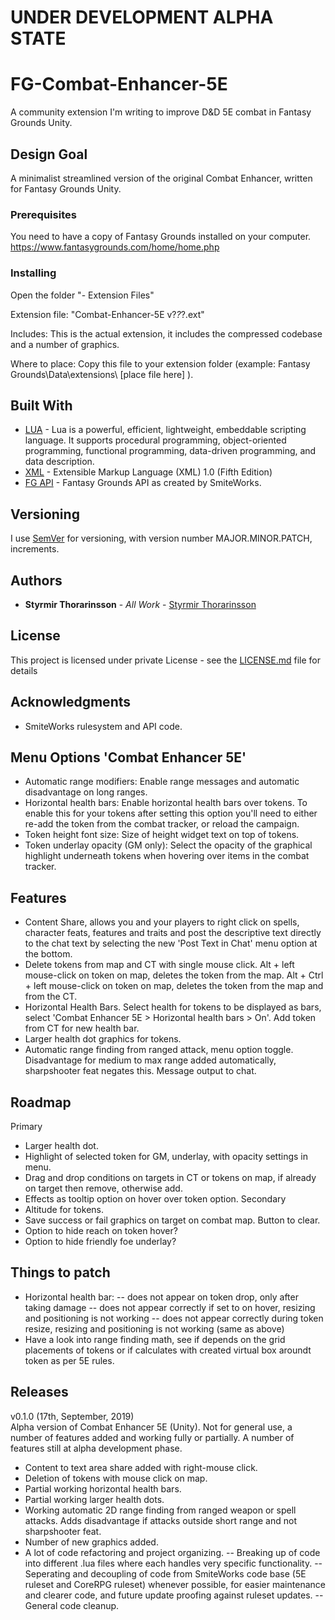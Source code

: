# UNDER DEVELOPMENT ALPHA STATE

# FG-Combat-Enhancer-5E

A community extension I'm writing to improve D&D 5E combat in Fantasy Grounds Unity.

## Design Goal

A minimalist streamlined version of the original Combat Enhancer, written for Fantasy Grounds Unity.

### Prerequisites

You need to have a copy of Fantasy Grounds installed on your computer. 
https://www.fantasygrounds.com/home/home.php


### Installing
    
Open the folder "- Extension Files"
      
Extension file: "Combat-Enhancer-5E v?_?_?.ext"

Includes: 
    This is the actual extension, it includes the compressed codebase and a number of graphics.

Where to place:
    Copy this file to your extension folder (example: Fantasy Grounds\Data\extensions\ [place file here] ).


## Built With

* [LUA](https://www.lua.org/) - Lua is a powerful, efficient, lightweight, embeddable scripting language. It supports procedural programming, object-oriented programming, functional programming, data-driven programming, and data description. 
* [XML](https://www.w3.org/TR/REC-xml/) - Extensible Markup Language (XML) 1.0 (Fifth Edition)
* [FG API](https://www.fantasygrounds.com/refdoc/) - Fantasy Grounds API as created by SmiteWorks.

## Versioning

I use [SemVer](http://semver.org/) for versioning, with version number MAJOR.MINOR.PATCH, increments.

## Authors

* **Styrmir Thorarinsson** - *All Work* - [Styrmir Thorarinsson](https://github.com/StyrmirThorarins)

## License

This project is licensed under private License - see the [LICENSE.md](LICENSE.md) file for details

## Acknowledgments

* SmiteWorks rulesystem and API code.

## Menu Options 'Combat Enhancer 5E'
- Automatic range modifiers: Enable range messages and automatic disadvantage on long ranges.
- Horizontal health bars: Enable horizontal health bars over tokens. To enable this for your tokens after setting this option you'll need to either re-add the token from the combat tracker, or reload the campaign.
- Token height font size: Size of height widget text on top of tokens.
- Token underlay opacity (GM only): Select the opacity of the graphical highlight underneath tokens when hovering over items in the combat tracker.

## Features
- Content Share, allows you and your players to right click on spells, character feats, features and traits and post the descriptive text directly to the chat text by selecting the new 'Post Text in Chat' menu option at the bottom.
- Delete tokens from map and CT with single mouse click. 
    Alt + left mouse-click on token on map, deletes the token from the map.
    Alt + Ctrl + left mouse-click on token on map, deletes the token from the map and from the CT.
- Horizontal Health Bars. Select health for tokens to be displayed as bars, select 'Combat Enhancer 5E > Horizontal health bars > On'. Add token from CT for new health bar.
- Larger health dot graphics for tokens.
- Automatic range finding from ranged attack, menu option toggle. Disadvantage for medium to max range added automatically, sharpshooter feat negates this. Message output to chat.


## Roadmap
Primary
- Larger health dot.
- Highlight of selected token for GM, underlay, with opacity settings in menu.
- Drag and drop conditions on targets in CT or tokens on map, if already on target then remove, otherwise add.
- Effects as tooltip option on hover over token option.
Secondary
- Altitude for tokens.
- Save success or fail graphics on target on combat map. Button to clear.
- Option to hide reach on token hover?
- Option to hide friendly foe underlay?

## Things to patch
- Horizontal health bar:
-- does not appear on token drop, only after taking damage
-- does not appear correctly if set to on hover, resizing and positioning is not working
-- does not appear correctly during token resize, resizing and positioning is not working (same as above)
- Have a look into range finding math, see if depends on the grid placements of tokens or if calculates with created virtual box aroundt token as per 5E rules.    

## Releases
v0.1.0 (17th, September, 2019)  
Alpha version of Combat Enhancer 5E (Unity). Not for general use, a number of features added and working fully or partially. A number of features still at alpha development phase.
- Content to text area share added with right-mouse click.
- Deletion of tokens with mouse click on map.
- Partial working horizontal health bars.
- Partial working larger health dots.
- Working automatic 2D range finding from ranged weapon or spell attacks. Adds disadvantage if attacks outside short range and not sharpshooter feat.
- Number of new graphics added.
- A lot of code refactoring and project organizing.
-- Breaking up of code into different .lua files where each handles very specific functionality.
-- Seperating and decoupling of code from SmiteWorks code base (5E ruleset and CoreRPG ruleset) whenever possible, for easier maintenance and clearer code, and future update proofing against ruleset updates.
-- General code cleanup.